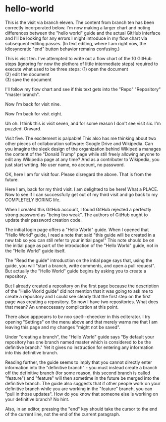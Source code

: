 # hello-world

This is the visit via branch eleven. The content from branch ten has been correctly incorporated below. I'm now making a larger chart and noting differences between the "hello world" guide and the actual GitHub interface and I'll be looking for any errors I might introduce in my flow chart via subsequent editing passes. (In text editing, where I am right now, the idiosyncratic "end" button behavior remains confusing.)

This is visit ten. I've attempted to write out a flow chart of the 10 GitHub steps (ignoring for now the plethora of little intermediate steps) required to execute what used to be three steps: 
(1) open the document  
(2) edit the document  
(3) save the document

I'll follow my flow chart and see if this text gets into the "Repo" "Repository" "master branch".

Now I'm back for visit nine.

Now I'm back for visit eight.

Uh oh. I think this is visit seven, and for some reason I don't see visit six. I'm puzzled. Onward.

Visit five. The excitement is palpable! This also has me thinking about two other pieces of collaboration software: Google Drive and Wikipedia. Can you imagine the sleek design of the organization behind Wikipedia manages the content of the "Donald Trump" page while still freely allowing anyone to edit any Wikipedia page at any time? And as a contributer to Wikipedia, you just start writing. No user name, no account, no password.

OK, here I am for visit four. Please disregard the above. That is from the future.

Here I am, back for my third visit. I am delighted to be here! What a PLACE. Now to see if I can successfully get out of my third visit and go back to my COMPLETELY BORING life.

When I created this GitHub account, I found GitHub rejected a perfectly strong password as "being too weak". The authors of GitHub ought to update their password creation code.

The initial login page offers a "Hello World" guide. When I opened that "Hello World" guide, I read a note that said "this guide will be created in a new tab so you can still refer to your initial page!" This note should be on the initial page as part of the introduction of the "Hello World" guide, not in the "Hello World" guide itself.

The "Read the guide" introduction on the intial page says that, using the guide, you will "start a branch, write comments, and open a pull request". But actually the "Hello World" guide begins by asking you to create a repository.

But I already created a repository on the first page because the description of the "Hello World guide" did not mention that it was going to ask me to create a repository and I could see clearly that the first step on the first page was creating a repository. So now I have two repositories. What does that mean? An unneccessary complication at this point.

There alsoo apppearrs to bv noo spell--cheecker in this editerator. I try opening "Settings" on the menu above and that merely warns me that I am leaving this page and my changes "might not be saved".

Under "creating a branch", the "Hello World" guide says "By default your repository has one branch named master which is considered to be the definitive branch." Yet it gives no instruction for entering any information into this definitive branch. 

Reading further, the guide seems to imply that you cannot directly enter information into the "definitive branch" - you must instead create a branch off the definitive branch (for some reason, this second branch is called "feature") and "feature" will then sometime in the future be merged into the definitive branch. The guide also suggests that if other people work on your definitive branch while you are working in the "feature" branch, you can "pull in those updates". How do you know that someone else is working on your definitive branch? No hint.

Also, in an editor, pressing the "end" key should take the cursor to the end of the current line, not the end of the current paragraph.

